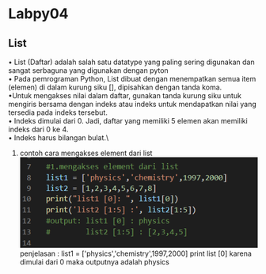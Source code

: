 # Labpy04
## List
 • List (Daftar) adalah salah satu datatype yang paling sering digunakan dan sangat serbaguna yang digunakan dengan pyton\
 • Pada pemrograman Python, List dibuat dengan menempatkan semua item (elemen) di dalam kurung siku [], dipisahkan dengan tanda koma.\
 •Untuk mengakses nilai dalam daftar, gunakan tanda kurung siku untuk mengiris bersama dengan indeks atau indeks untuk mendapatkan nilai yang tersedia pada indeks tersebut.\
 • Indeks dimulai dari 0. Jadi, daftar yang memiliki 5 elemen akan memiliki indeks dari 0 ke 4.\
 • Indeks harus bilangan bulat.\
1. contoh cara mengakses element dari list 
![list](list/mengakses_element.png)
 penjelasan :
 list1 = ['physics','chemistry',1997,2000]
 print list [0]
 karena dimulai dari 0 maka outputnya adalah physics


